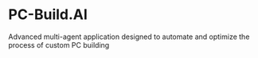 # PC-Build.AI
Advanced multi-agent application designed to automate and optimize the process of custom PC building
